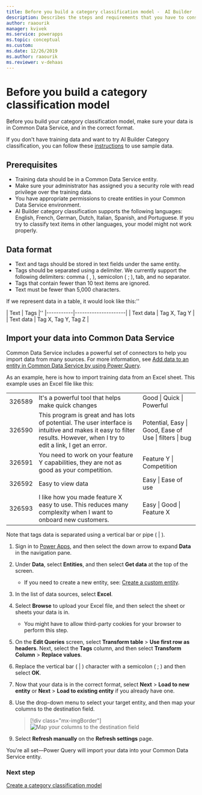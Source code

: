 ```yaml
---
title: Before you build a category classification model -  AI Builder | Microsoft Docs
description: Describes the steps and requirements that you have to consider before you build your model.
author: raaourik 
manager: kvivek
ms.service: powerapps
ms.topic: conceptual
ms.custom: 
ms.date: 12/26/2019
ms.author: raaourik 
ms.reviewer: v-dehaas
---
```


# Before you build a category classification model

Before you build your category classification model, make sure your data is in Common Data Service, and in the correct format.

If you don't have training data and want to try AI Builder Category classification, you can follow these [instructions](text-classification-sample-data.md) to use sample data.

## Prerequisites

- Training data should be in a Common Data Service entity.
- Make sure your administrator has assigned you a security role with read privilege over the training data.
- You have appropriate permissions to create entities in your Common Data Service environment.
- AI Builder category classification supports the following languages: English, French, German, Dutch, Italian, Spanish, and Portuguese. If you try to classify text items in other languages, your model might not work properly. 

## Data format

- Text and tags should be stored in text fields under the same entity.
- Tags should be separated using a delimiter. We currently support the following delimiters: comma ( , ), semicolon ( ; ), tab, and no separator.
- Tags that contain fewer than 10 text items are ignored.
- Text must be fewer than 5,000 characters.

If we represent data in a table, it would look like this:''

| Text      | Tags                |''
|-----------|---------------------|
| Text data | Tag X, Tag Y        |
| Text data | Tag X, Tag Y, Tag Z |

## Import your data into Common Data Service

Common Data Service includes a powerful set of connectors to help you import data from many sources. For more information, see [Add data to an entity in Common Data Service by using Power Query](/powerapps/maker/common-data-service/data-platform-cds-newentity-pq).

As an example, here is how to import training data from an Excel sheet. This example uses an Excel file like this:

|   |   |   |
|---|---|---|
|326589    |It's a powerful tool that helps make quick changes   |Good \| Quick \| Powerful |
|326590    |This program is great and has lots of potential. The user interface is intuitive and makes it easy to filter results. However, when I try to edit a link, I get an error.    |Potential, Easy \| Good, Ease of Use \| filters \| bug  |
|326591    | You need to work on your feature Y capabilities, they are not as good as your competition. |Feature Y \| Competition     |
|326592    |Easy to view data        |Easy \| Ease of use                                |
|326593    |I like how you made feature X easy to use. This reduces many complexity when I want to onboard new customers. | Easy \|  Good \| Feature X                             |

Note that tags data is separated using a vertical bar or pipe ( \| ).

1. Sign in to [Power Apps](https://make.powerapps.com/), and then select the down arrow to expand **Data** in the navigation pane.
2. Under **Data**, select **Entities**, and then select **Get data** at the top of the screen.
    - If you need to create a new entity, see: [Create a custom entity](https://docs.microsoft.com/powerapps/maker/common-data-service/data-platform-create-entity).
3. In the list of data sources, select **Excel**.
4. Select **Browse** to upload your Excel file,  and then select the sheet or sheets your data is in.
    - You might have to allow third-party cookies for your browser to perform this step.
6. On the **Edit Queries** screen, select **Transform table** > **Use first row as headers**. Next, select the **Tags** column, and then select **Transform Column** > **Replace values**.
1. Replace the vertical bar ( \| ) character with a semicolon ( ; ) and then select **OK**.
1. Now that your data is in the correct format, select **Next** > **Load to new entity** or **Next** > **Load to existing entity** if you already have one.
1. Use the drop-down menu to select your target entity, and then map your columns to the destination field.

    > [!div class="mx-imgBorder"]
    > ![Map your columns to the destination field](media/create-text-model-map-columns.png)

1. Select **Refresh manually** on the **Refresh settings** page.

You're all set—Power Query will import your data into your Common Data Service entity.

### Next step

[Create a category classification model](create-text-classification-model.md)
